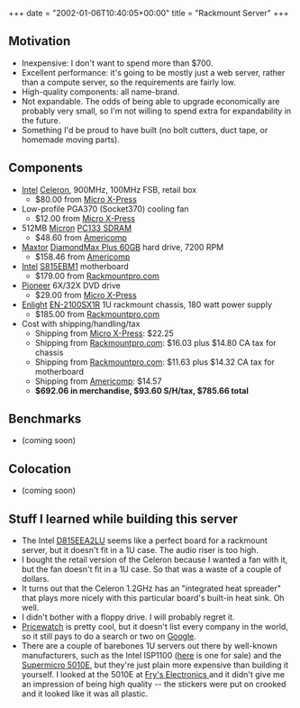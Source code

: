 +++
date = "2002-01-06T10:40:05+00:00"
title = "Rackmount Server"
+++



## Motivation

  * Inexpensive: I don't want to spend more than $700.
  * Excellent performance: it's going to be mostly just a web server, rather than a compute server, so the requirements are fairly low.
  * High-quality components: all name-brand.
  * Not expandable. The odds of being able to upgrade economically are probably very small, so I'm not willing to spend extra for expandability in the future.
  * Something I'd be proud to have built (no bolt cutters, duct tape, or homemade moving parts).

## Components

  * [Intel](http://intel.com) [Celeron](http://intel.com/home/celeron/), 900MHz, 100MHz FSB, retail box 
    * $80.00 from [Micro X-Press](http://www.microx-press.com/)
  * Low-profile PGA370 (Socket370) cooling fan 
    * $12.00 from [Micro X-Press](http://www.microx-press.com/)
  * 512MB [Micron](http://micron.com/) [PC133 SDRAM](http://micron.com/products/category.jsp?path=/DRAM/SDRAM)
    * $48.60 from [Americomp](http://acompinc.com/)
  * [Maxtor](http://maxtor.com) [DiamondMax Plus 60GB](http://maxtor.com/products/DiamondMax/DiamondMaxPlus/default.htm#DiamondMaxPlus60) hard drive, 7200 RPM 
    * $158.46 from [Americomp](http://acompinc.com/)
  * [Intel](http://intel.com) [S815EBM1](http://developer.intel.com/design/servers/s815ebm1/) motherboard 
    * $179.00 from [Rackmountpro.com](http://rackmountpro.com)
  * [Pioneer](http://pioneer.com) 6X/32X DVD drive 
    * $29.00 from [Micro X-Press](http://www.microx-press.com/)
  * [Enlight](http://enlightcorp.com) [EN-2100SX1R](http://enlightcorp.com/server_cases/2100sx_server.shtml) 1U rackmount chassis, 180 watt power supply 
    * $185.00 from [Rackmountpro.com](http://rackmountpro.com)
  * Cost with shipping/handling/tax 
    * Shipping from [Micro X-Press](http://www.microx-press.com/): $22.25
    * Shipping from [Rackmountpro.com](http://rackmountpro.com): $16.03 plus $14.80 CA tax for chassis
    * Shipping from [Rackmountpro.com](http://rackmountpro.com): $11.63 plus $14.32 CA tax for motherboard
    * Shipping from [Americomp](http://acompinc.com/): $14.57
    * **$692.06 in merchandise, $93.60 S/H/tax, $785.66 total**

## Benchmarks

  * (coming soon)

## Colocation

  * (coming soon)

## Stuff I learned while building this server

  * The Intel [D815EEA2LU](http://developer.intel.com/design/motherbd/ea2/index.htm) seems like a perfect board for a rackmount server, but it doesn't fit in a 1U case. The audio riser is too high.
  * I bought the retail version of the Celeron because I wanted a fan with it, but the fan doesn't fit in a 1U case. So that was a waste of a couple of dollars.
  * It turns out that the Celeron 1.2GHz has an "integrated heat spreader" that plays more nicely with this particular board's built-in heat sink. Oh well.
  * I didn't bother with a floppy drive. I will probably regret it.
  * [Pricewatch](http://pricewatch.com) is pretty cool, but it doesn't list every company in the world, so it still pays to do a search or two on [Google](http://google.com).
  * There are a couple of barebones 1U servers out there by well-known manufacturers, such as the Intel ISP1100 ([here](http://microx-press.com/templates/micro/product.asp?sid=4560ECB0724A47C69BBFBCDE7615A3FD&prodid=MBRIN409) is one for sale) and the [Supermicro 5010E](http://supermicro.com/PRODUCT/SUPERServer/SUPER%20SERVER%205010E%20Server.htm), but they're just plain more expensive than building it yourself. I looked at the 5010E at [Fry's Electronics ](http://frys.com)and it didn't give me an impression of being high quality -- the stickers were put on crooked and it looked like it was all plastic.

